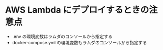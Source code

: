 # AWS Lambda にデプロイするときの注意点

- .env の環境変数はラムダのコンソールから指定する
- docker-compose.yml の環境変数もラムダのコンソールから指定する
